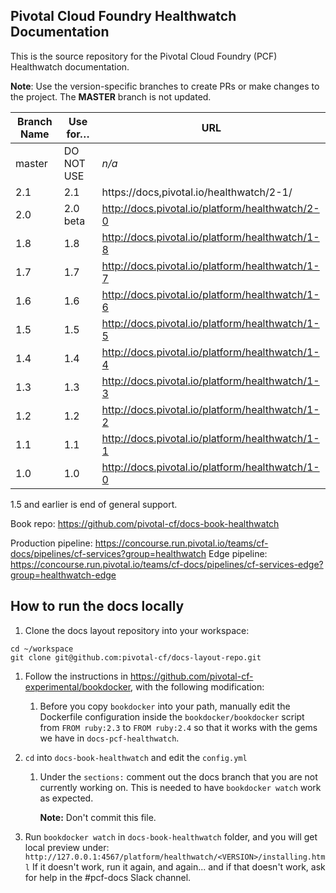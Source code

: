 ## Pivotal Cloud Foundry Healthwatch Documentation

This is the source repository for the Pivotal Cloud Foundry (PCF) Healthwatch documentation.

**Note**: Use the version-specific branches to create PRs or make changes to the project. The **MASTER** branch is not updated.

| Branch Name| Use for… | URL |
|------------| ---------|-----|
| master     | DO NOT USE | _n/a_ |
| 2.1        | 2.1  | https://docs,pivotal.io/healthwatch/2-1/ |
| 2.0        | 2.0 beta | http://docs.pivotal.io/platform/healthwatch/2-0  |
| 1.8        | 1.8 | http://docs.pivotal.io/platform/healthwatch/1-8  |
| 1.7        | 1.7 | http://docs.pivotal.io/platform/healthwatch/1-7  |
| 1.6        | 1.6 | http://docs.pivotal.io/platform/healthwatch/1-6  |
| 1.5        | 1.5 | http://docs.pivotal.io/platform/healthwatch/1-5  |
| 1.4        | 1.4 | http://docs.pivotal.io/platform/healthwatch/1-4  |
| 1.3        | 1.3 | http://docs.pivotal.io/platform/healthwatch/1-3  |
| 1.2        | 1.2 | http://docs.pivotal.io/platform/healthwatch/1-2  |
| 1.1        | 1.1 | http://docs.pivotal.io/platform/healthwatch/1-1  |
| 1.0        | 1.0 | http://docs.pivotal.io/platform/healthwatch/1-0  |

1.5 and earlier is end of general support. 

Book repo: https://github.com/pivotal-cf/docs-book-healthwatch

Production pipeline: https://concourse.run.pivotal.io/teams/cf-docs/pipelines/cf-services?group=healthwatch
Edge pipeline: https://concourse.run.pivotal.io/teams/cf-docs/pipelines/cf-services-edge?group=healthwatch-edge

## How to run the docs locally
1. Clone the docs layout repository into your workspace:

```
cd ~/workspace
git clone git@github.com:pivotal-cf/docs-layout-repo.git
```

1. Follow the instructions in https://github.com/pivotal-cf-experimental/bookdocker,
   with the following modification:

    1. Before you copy `bookdocker` into your path,
    manually edit the Dockerfile configuration inside the `bookdocker/bookdocker` script
    from `FROM ruby:2.3` to `FROM ruby:2.4`
    so that it works with the gems we have in `docs-pcf-healthwatch`.
 
1. `cd` into `docs-book-healthwatch` and edit the `config.yml`
    1. Under the `sections:` comment out the docs branch that you are not currently working on.
       This is needed to have `bookdocker watch` work as expected.
       
       **Note:** Don't commit this file.
1. Run `bookdocker watch` in `docs-book-healthwatch` folder,
   and you will get local preview under: `http://127.0.0.1:4567/platform/healthwatch/<VERSION>/installing.html`
   If it doesn't work, run it again, and again... and if that doesn't work, ask for help in the #pcf-docs Slack channel.
